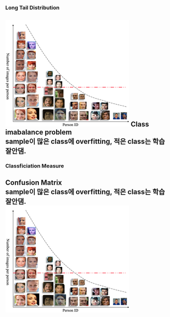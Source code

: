 ### Long Tail Distribution
![LongTailDistribuition](./image/LongTailDistribuition.png)
Class imabalance problem  
sample이 많은 class에 overfitting, 적은 class는 학습 잘안댐.  
-------------------------------------------------------

### Classficiation Measure
Confusion Matrix  
sample이 많은 class에 overfitting, 적은 class는 학습 잘안댐.  
![LongTailDistribuition](./image/LongTailDistribuition.png)
-------------------------------------------------------
